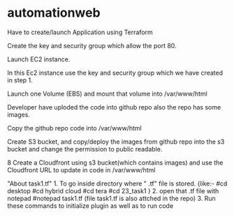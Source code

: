 # automationweb
Have to create/launch Application using Terraform

Create the key and security group which allow the port 80.

Launch EC2 instance.

In this Ec2 instance use the key and security group which we have created in step 1.

Launch one Volume (EBS) and mount that volume into /var/www/html

Developer have uploded the code into github repo also the repo has some images.

Copy the github repo code into /var/www/html

Create S3 bucket, and copy/deploy the images from github repo into the s3 bucket and change the permission to public readable.

8 Create a Cloudfront using s3 bucket(which contains images) and use the Cloudfront URL to update in code in /var/www/html

"About task1.tf" 1. To go inside directory where " .tf" file is stored. {like:- #cd desktop #cd hybrid cloud #cd tera #cd 23_task1 } 2. open that .tf file with notepad #notepad task1.tf (file task1.tf is also attched in the repo) 3. Run these commands to initialize plugin as well as to run code
